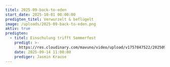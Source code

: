 ```yaml
---
titel: 2025-09-back-to-eden
start_date: 2025-10-01 00:00:00
predigten_titel: Verwurzelt & beflügelt
image: /uploads/2025-09-back-to-eden.png
aktiv: true
predigten:
  - titel: Einschulung trifft Sommerfest
    predigt: >- 
      https://res.cloudinary.com/mavuno/video/upload/v1757847522/20250914_Einschulung_trifft_Sommerfest_q3tkp9.mp3
    date: 2025-09-14 11:00:00
    prediger: Jasmin Krause
---
```

